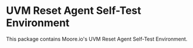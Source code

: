 # UVM Reset Agent Self-Test Environment
This package contains Moore.io's UVM Reset Agent Self-Test Environment.
